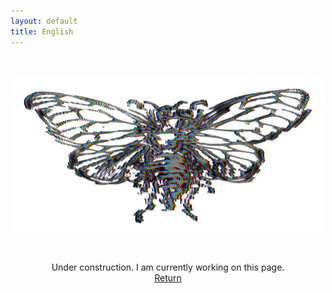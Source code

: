 ```yaml
---
layout: default
title: English
---
```


​

<div style="text-align:center">
  <img display="flex" src="https://raw.githubusercontent.com/MateoNitro550/MateoNitro550.github.io/master/assets/418.png">
</div>

​

<div style="text-align:center">
  Under construction. I am currently working on this page.
</div>

<div style="text-align:center">
  <a href="https://mateonitro550.github.io/">Return</a>
</div>
